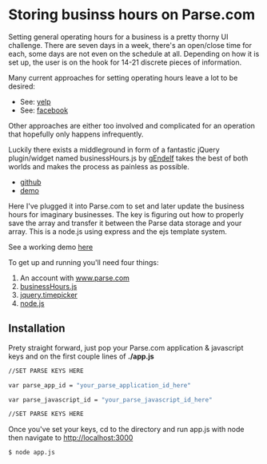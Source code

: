 Storing businss hours on Parse.com
=========

Setting general operating hours for a business is a pretty thorny UI challenge. There are seven days in a week, there's an open/close time for each, some days are not even on the schedule at all. Depending on how it is set up, the user is on the hook for 14-21 discrete pieces of information.

Many current approaches for setting operating hours leave a lot to be desired:
- See: [yelp](https://biz.yelp.com/signup/new)
- See: [facebook](http://youtu.be/7fmxs2bKCPo?t=53s)

Other approaches are either too involved and complicated for an operation that hopefully only happens infrequently.

Luckily there exists a middleground in form of a fantastic jQuery plugin/widget named businessHours.js by [gEndelf](https://github.com/gEndelf) takes the best of both worlds and makes the process as painless as possible.
- [github](https://github.com/gEndelf/jquery.businessHours)
- [demo](http://gendelf.github.io/jquery.businessHours/)


Here I've plugged it into Parse.com to set and later update the business hours for imaginary businesses. The key is figuring out how to properly save the array and transfer it between the Parse data storage and your array. This is a node.js using express and the ejs template system.

See a working demo [here](http://bizhours.parseapp.com)

To get up and running you'll need four things:
1. An account with www.parse.com
2. [businessHours.js](https://github.com/gEndelf/jquery.businessHours)
3. [jquery.timepicker](http://jonthornton.github.io/jquery-timepicker/|)
4. [node.js](http://nodejs.org/)


Installation
----------
Prety straight forward, just pop your Parse.com application & javascript keys and on the first couple lines of **./app.js** 

```sh
//SET PARSE KEYS HERE

var parse_app_id = "your_parse_application_id_here"

var parse_javascript_id = "your_parse_javascript_id_here"

//SET PARSE KEYS HERE

```

Once you've set your keys, cd to the directory and run app.js with node then navigate to [http://localhost:3000](http://localhost:3000)
```sh
$ node app.js
```

